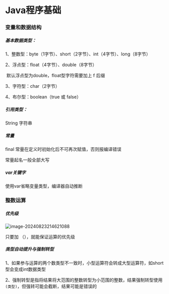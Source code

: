 # Java程序基础

### 变量和数据结构

##### 基本数据类型：

1、整数型：byte（1字节）、short（2字节）、int（4字节）、long（8字节）

2、浮点型：float（4字节）、double（8字节）

​	默认浮点型为double，float型字符需要加上 f 后缀

3、字符型：char（2字节）

4、布尔型：boolean（true  或 false）

##### 引用类型：

String 字符串

##### 常量

final  常量在定义时初始化后不可再次赋值，否则报编译错误

常量起名一般全部大写

##### var关键字

使用var省略变量类型，编译器自动推断

### 整数运算

##### 优先级

![image-20240823214621088](D:\Note\JavaNote\${images}\image-20240823214621088.png)

只要加 （），就能保证运算的优先级

##### 类型自动提升与强制转型

1、如果参与运算的两个数类型不一致时，小型运算符会转成大型运算符，如short型会变成int数据类型

2、强制转型是指将结果将大范围的整数转型为小范围的整数，结果强制转型使用`(类型)`，但强转可能会截断，结果可能是错误的

